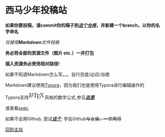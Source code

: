 # 西马少年投稿站

**如果你要投稿，请commit你的稿子到[*这个仓库*]( https://github.com/XJTU-Youth/Megazine-Resources/ )，并新建一个branch，以你的名字命名**

*仅接受**Markdown**文件投稿*

**务必将全部的资源文件（图片 etc.）一并打包**

**插入资源务必使用相对路径!**

如果不知道Markdown怎么写。。。自行百度/必应/谷歌

Markdown建议使用[Typora](https://typora.io)，因为我们也是使用Typora进行编辑操作的

Typora支持<img src=".\images\LaTeX_logo.svg" alt="LaTeX_logo" style="zoom:5%;" />风格的数学公式,参见[***这里***]( http://support.typora.io/Math/ )

或者看[spec](./pdf/Spec.pdf)

如果不会用Github, 尝试[***这个***]( https://github.com/XJTU-Youth/Dress ), 学会Github~~与女装，一举两得~~

[回到主站](/)